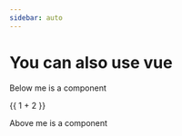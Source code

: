 ```yaml
---
sidebar: auto
---
```


# You can also use vue

Below me is a component

{{ 1 + 2 }}
<Hello/>

Above me is a component